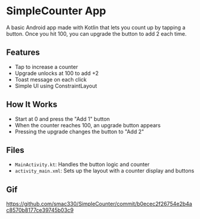 # SimpleCounter App

A basic Android app made with Kotlin that lets you count up by tapping a button. Once you hit 100, you can upgrade the button to add 2 each time.

## Features

- Tap to increase a counter
- Upgrade unlocks at 100 to add +2
- Toast message on each click
- Simple UI using ConstraintLayout

## How It Works

- Start at 0 and press the "Add 1" button
- When the counter reaches 100, an upgrade button appears
- Pressing the upgrade changes the button to "Add 2"

## Files

- `MainActivity.kt`: Handles the button logic and counter
- `activity_main.xml`: Sets up the layout with a counter display and buttons

## Gif

https://github.com/smac330/SimpleCounter/commit/b0ecec2f26754e2b4ac8570b8177ce39745b03c9
